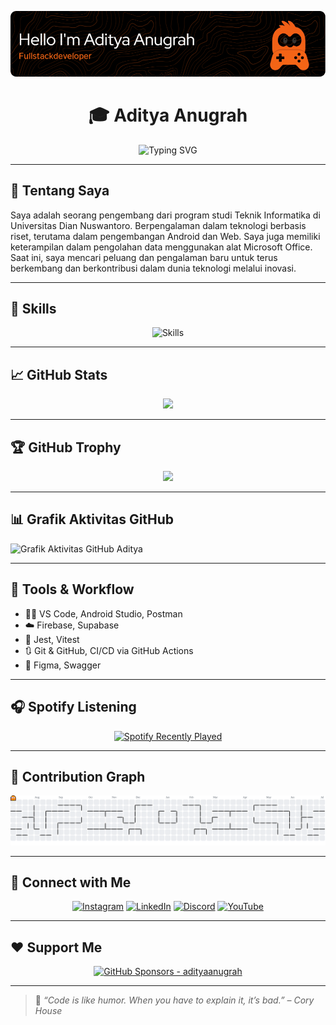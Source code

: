 ![Profile Image](img/benner.png)

<h1 align="center">🎓 Aditya Anugrah</h1>

<p align="center">
  <img src="https://readme-typing-svg.herokuapp.com?font=Fira+Code&duration=3000&pause=1000&color=F75C7E&center=true&vCenter=true&width=435&lines=Halo,+saya+Aditya+Anugrah!;Web+%26+Android+Developer;Tech+Enthusiast+%F0%9F%A4%96;Let's+Build+Cool+Stuff!+%F0%9F%9A%80" alt="Typing SVG" />
</p>

---

## 👋 Tentang Saya

Saya adalah seorang pengembang dari program studi Teknik Informatika di Universitas Dian Nuswantoro. Berpengalaman dalam teknologi berbasis riset, terutama dalam pengembangan Android dan Web. Saya juga memiliki keterampilan dalam pengolahan data menggunakan alat Microsoft Office. Saat ini, saya mencari peluang dan pengalaman baru untuk terus berkembang dan berkontribusi dalam dunia teknologi melalui inovasi.

---

## 🧠 Skills

<div align="center">
  <img src="https://skillicons.dev/icons?i=html,css,javascript,react,kotlin,nodejs,php,figma,mysql&theme=dark" alt="Skills" />
</div>

---

## 📈 GitHub Stats

<div align="center">
  <!-- <img src="https://github-readme-stats.vercel.app/api?username=AdiityaAnugrah&show_icons=true&theme=radical&hide_border=true" /> -->
  <img src="https://github-readme-stats.vercel.app/api/top-langs/?username=AdiityaAnugrah&layout=compact&theme=radical&hide_border=true" />
</div>

---

## 🏆 GitHub Trophy

<p align="center">
  <img src="https://github-profile-trophy.vercel.app/?username=AdiityaAnugrah&theme=gruvbox&margin-w=10&no-frame=true" />
</p>

---

## 📊 Grafik Aktivitas GitHub

![Grafik Aktivitas GitHub Aditya](https://github-readme-activity-graph.cyclic.app/graph?username=AdiityaAnugrah&theme=github-compact)

---

## 🔧 Tools & Workflow

- 🧑‍💻 VS Code, Android Studio, Postman
- ☁️ Firebase, Supabase
- 🧪 Jest, Vitest
- 🔃 Git & GitHub, CI/CD via GitHub Actions
- 🎨 Figma, Swagger

---

<!-- ## 🎥 Featured Project

[![My App](https://github.com/AdiityaAnugrah/AdiityaAnugrah/raw/main/demo.gif)](https://github.com/AdiityaAnugrah/)  
> Aplikasi manajemen produk berbasis React + CodeIgniter 4, mendukung CRUD dan integrasi API.

--- -->

## 🎧 Spotify Listening

<div align="center">
  <a href="https://open.spotify.com/user/314fdf4yxvzmj66jedzzyttt5sua">
    <img src="https://spotify-recently-played-readme.vercel.app/api?user=314fdf4yxvzmj66jedzzyttt5sua&count=1" alt="Spotify Recently Played" />
  </a>
</div>

---

<!-- ## 📹 YouTube Video Terbaru

<a href="https://www.youtube.com/@AdityaAnugrah?sub_confirmation=1">
  <img src="https://ytcards.demolab.com/?channel_id=UCssY6pOXkPMhP9xSuBX73ZQ&title=Terbaru+dari+YouTube&lang=id&theme=dark" alt="Latest YouTube Video" />
</a>

--- -->

<!-- ## ✍️ Blog Terbaru *(Opsional)*

<!-- BLOG-POST-LIST:START -->
<!-- - [Post terbaru kamu akan muncul otomatis di sini] -->
<!-- BLOG-POST-LIST:END -->

<!-- > Aktifkan dengan [blog-post-workflow](https://github.com/gautamkrishnar/blog-post-workflow) -->


## 📌 Contribution Graph

<picture>
  <source media="(prefers-color-scheme: dark)" srcset="https://raw.githubusercontent.com/AdiityaAnugrah/AdiityaAnugrah/output/pacman-contribution-graph-dark.svg">
  <source media="(prefers-color-scheme: light)" srcset="https://raw.githubusercontent.com/AdiityaAnugrah/AdiityaAnugrah/output/pacman-contribution-graph.svg">
  <img alt="Pacman Contribution Graph" src="https://raw.githubusercontent.com/AdiityaAnugrah/AdiityaAnugrah/output/pacman-contribution-graph.svg">
</picture>

---

## 🤝 Connect with Me

<div align="center">
  <a href="https://instagram.com/adiityaanugrah"><img src="https://img.shields.io/badge/Instagram-E4405F?style=for-the-badge&logo=instagram&logoColor=white" alt="Instagram"></a>
  <a href="https://www.linkedin.com/in/aditya-anugrah"><img src="https://img.shields.io/badge/LinkedIn-0077B5?style=for-the-badge&logo=linkedin&logoColor=white" alt="LinkedIn"></a>
  <a href="https://discord.com/users/adiityaanugrah"><img src="https://img.shields.io/badge/Discord-5865F2?style=for-the-badge&logo=discord&logoColor=white" alt="Discord"></a>
  <a href="https://www.youtube.com/@AdityaAnugrah?sub_confirmation=1"><img src="https://img.shields.io/badge/YouTube-FF0000?style=for-the-badge&logo=youtube&logoColor=white" alt="YouTube"></a>
</div>

---

## ❤️ Support Me

<p align="center">
  <a href="https://github.com/sponsors/adiityaanugrah">
    <img src="https://img.shields.io/badge/GitHub_Sponsors-adityaanugrah-EA4AAA?logo=githubsponsors" alt="GitHub Sponsors - adityaanugrah" />
  </a>
</p>

---

> 💬 *“Code is like humor. When you have to explain it, it’s bad.” – Cory House*

